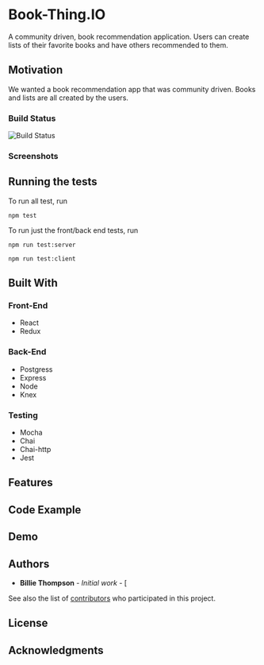 <!-- # book-thing.io

Initial wireframes:

https://wireframe.cc/x0a8I9

https://wireframe.cc/6oVXTU -->
# Book-Thing.IO

A community driven, book recommendation application. Users can create lists of their favorite books and have others recommended to them.

## Motivation

We wanted a book recommendation app that was community driven. Books and lists are all created by the users.

### Build Status

![Build Status](https://travis-ci.org/thinkful-c11/book-thing.io.svg?branch=master)

### Screenshots



## Running the tests

To run all test, run
```
npm test
```
To run just the front/back end tests, run
```
npm run test:server

npm run test:client
```

## Built With

### Front-End
* React
* Redux

### Back-End
* Postgress
* Express
* Node
* Knex

### Testing
* Mocha
* Chai
* Chai-http
* Jest

## Features

## Code Example

## Demo

## Authors

* **Billie Thompson** - *Initial work* - [

See also the list of [contributors](https://github.com/your/project/contributors) who participated in this project.

## License


## Acknowledgments
